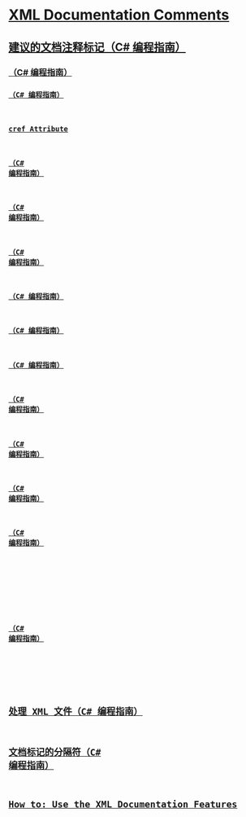 # [XML Documentation Comments](TocOutOfQuery)
## [建议的文档注释标记（C# 编程指南）](recommended-tags-for-documentation-comments.md)
### [<c>（C# 编程指南）](code-inline.md)
### [<code>（C# 编程指南）](code.md)
### [cref Attribute](TocOutOfQuery)
### [<example>（C# 编程指南）](example.md)
### [<exception>（C# 编程指南）](exception.md)
### [<include>（C# 编程指南）](include.md)
### [<list>（C# 编程指南）](list.md)
### [<para>（C# 编程指南）](para.md)
### [<param>（C# 编程指南）](param.md)
### [<paramref>（C# 编程指南）](paramref.md)
### [<permission>（C# 编程指南）](permission.md)
### [<remarks>（C# 编程指南）](remarks.md)
### [<returns>（C# 编程指南）](returns.md)
### [<see>](TocOutOfQuery)
### [<seealso>](TocOutOfQuery)
### [<summary>](TocOutOfQuery)
### [<typeparam>（C# 编程指南）](typeparam.md)
### [<typeparamref>](TocOutOfQuery)
### [<value>](TocOutOfQuery)
## [处理 XML 文件（C# 编程指南）](processing-the-xml-file.md)
## [文档标记的分隔符（C# 编程指南）](delimiters-for-documentation-tags.md)
## [How to: Use the XML Documentation Features](TocOutOfQuery)
